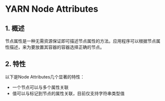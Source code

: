 # YARN Node Attributes

 ## 1. 概述

节点属性是一种无需资源保证即可描述节点属性的方法。应用程序可以根据节点属性描述，来为要放置其容器的容器选择正确的节点。

## 2. 特性

以下是Node Attributes几个显著的特性：

- 一个节点可以与多个属性关联
- 值可以与标记到节点的属性关联，目前仅支持字符串类型值

